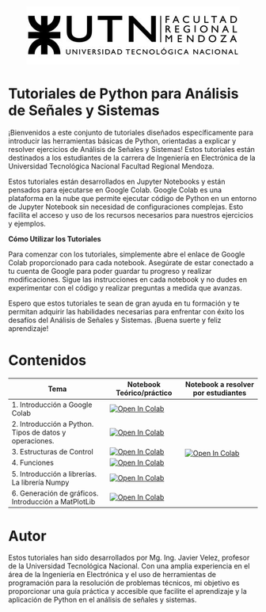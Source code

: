 
<div style="text-align: center;">
  <img src="resources/logoUTN.jpg" alt="Logo UTN">
</div>



# Tutoriales de Python para Análisis de Señales y Sistemas

¡Bienvenidos a este conjunto de tutoriales diseñados específicamente para introducir las herramientas básicas de Python, orientadas a explicar y resolver ejercicios de Análisis de Señales y Sistemas! Estos tutoriales están destinados a los estudiantes de la carrera de Ingeniería en Electrónica de la Universidad Tecnológica Nacional Facultad Regional Mendoza.

Estos tutoriales están desarrollados en Jupyter Notebooks y están pensados para ejecutarse en Google Colab. Google Colab es una plataforma en la nube que permite ejecutar código de Python en un entorno de Jupyter Notebook sin necesidad de configuraciones complejas. Esto facilita el acceso y uso de los recursos necesarios para nuestros ejercicios y ejemplos.



**Cómo Utilizar los Tutoriales**

Para comenzar con los tutoriales, simplemente abre el enlace de Google Colab proporcionado para cada notebook. Asegúrate de estar conectado a tu cuenta de Google para poder guardar tu progreso y realizar modificaciones. Sigue las instrucciones en cada notebook y no dudes en experimentar con el código y realizar preguntas a medida que avanzas.

Espero que estos tutoriales te sean de gran ayuda en tu formación y te permitan adquirir las habilidades necesarias para enfrentar con éxito los desafíos del Análisis de Señales y Sistemas. ¡Buena suerte y feliz aprendizaje!

# Contenidos


<table>
  <thead>
    <tr>
      <th>Tema</th>
      <th>Notebook Teórico/práctico</th>
      <th>Notebook a resolver por estudiantes</th>
    </tr>
  </thead>
  <tbody>
    <tr>
      <td>1. Introducción a Google Colab</td>
      <td><a href="https://colab.research.google.com/github/ASyS-utn-frm/python/blob/main/01_Introduccion_a_colab.ipynb"><img src="https://colab.research.google.com/assets/colab-badge.svg" alt="Open In Colab"></a></td>
      <td rowspan="6"><a href="https://colab.research.google.com/github/javovelez/python_asys/blob/main/ejercitacion_1.ipynb"><img src="https://colab.research.google.com/assets/colab-badge.svg" target="_blank" alt="Open In Colab"></a></td>
    </tr>
    <tr>
      <td>2. Introducción a Python. Tipos de datos y operaciones.</td>
      <td><a href="https://colab.research.google.com/github/ASyS-utn-frm/python/blob/main/02_Ttipos_de_datos.ipynb"><img src="https://colab.research.google.com/assets/colab-badge.svg" target="_blank" alt="Open In Colab"></a></td>
    </tr>
    <tr>
      <td>3. Estructuras de Control</td>
      <td><a href="https://colab.research.google.com/github/ASyS-utn-frm/python/blob/main/03_estructuras_de_control.ipynb"><img src="https://colab.research.google.com/assets/colab-badge.svg" target="_blank" alt="Open In Colab"></a></td>
    </tr>
    <tr>
      <td>4. Funciones</td>
      <td><a href="https://colab.research.google.com/github/ASyS-utn-frm/python/blob/main/04_Funciones.ipynb"><img src="https://colab.research.google.com/assets/colab-badge.svg" target="_blank" alt="Open In Colab"></a></td>
    </tr>
    <tr>
      <td>5. Introducción a librerías. La librería Numpy</td>
      <td><a href="https://colab.research.google.com/github/ASyS-utn-frm/python/blob/main/05_Introduccion_NumPy.ipynb"><img src="https://colab.research.google.com/assets/colab-badge.svg" target="_blank" alt="Open In Colab"></a></td>
    </tr>
    <tr>
      <td>6. Generación de gráficos. Introducción a MatPlotLib</td>
      <td><a href="https://colab.research.google.com/github/ASyS-utn-frm/python/blob/main/06_MatPlotLib.ipynb"><img src="https://colab.research.google.com/assets/colab-badge.svg" target="_blank" alt="Open In Colab"></a></td>
    </tr>
  </tbody>
</table>




# Autor

Estos tutoriales han sido desarrollados por Mg. Ing. Javier Velez, profesor de la Universidad Tecnológica Nacional. Con una amplia experiencia en el área de la Ingeniería en Electrónica y el uso de herramientas de programación para la resolución de problemas técnicos, mi objetivo es proporcionar una guía práctica y accesible que facilite el aprendizaje y la aplicación de Python en el análisis de señales y sistemas.